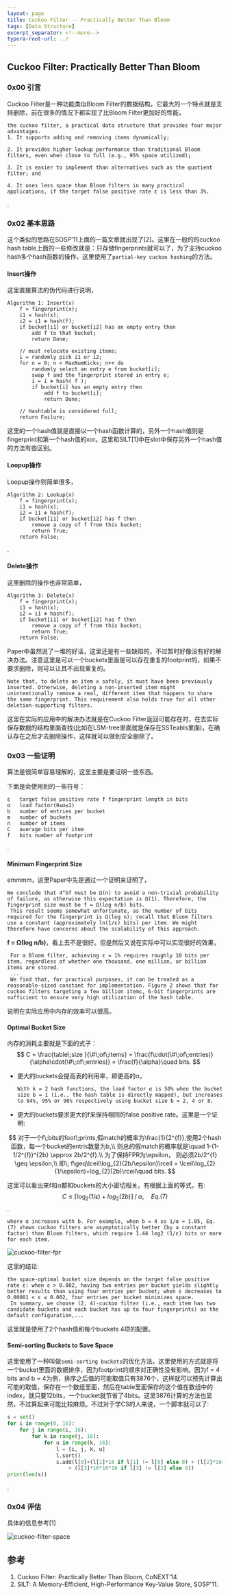 ```yaml
---
layout: page
title: Cuckoo Filter -- Practically Better Than Bloom
tags: [Data Structure]
excerpt_separator: <!--more-->
typora-root-url: ../
---
```


## Cuckoo Filter: Practically Better Than Bloom

### 0x00 引言

  Cuckoo Filter是一种功能类似Bloom Filter的数据结构，它最大的一个特点就是支持删除，前在很多的情况下都实现了比Bloom Filter更加好的性能，

```
the cuckoo filter, a practical data structure that provides four major advantages.
1. It supports adding and removing items dynamically;

2. It provides higher lookup performance than traditional Bloom filters, even when close to full (e.g., 95% space utilized);

3. It is easier to implement than alternatives such as the quotient filter; and

4. It uses less space than Bloom filters in many practical applications, if the target false positive rate ε is less than 3%.
```

.

### 0x02 基本思路

   这个类似的思路在SOSP‘11上面的一篇文章就出现了[2]。这里在一般的的cuckoo hash table上面的一些修改就是：只存储fingerprints就可以了，为了支持cuckoo hash多个hash函数的操作，这里使用了`partial-key cuckoo hashing`的方法。

#### Insert操作

这里直接算法的伪代码进行说明，

```
Algorithm 1: Insert(x)
    f = fingerprint(x);
    i1 = hash(x);
    i2 = i1 ⊕ hash(f);
    if bucket[i1] or bucket[i2] has an empty entry then
        add f to that bucket; 
        return Done;

    // must relocate existing items;
    i = randomly pick i1 or i2;
    for n = 0; n < MaxNumKicks; n++ do
        randomly select an entry e from bucket[i]; 
        swap f and the fingerprint stored in entry e; 
        i = i ⊕ hash( f );
        if bucket[i] has an empty entry then
            add f to bucket[i]; 
            return Done;

    // Hashtable is considered full; 
    return Failure;
```

这里的一个hash值就是直接以一个hash函数计算的，另外一个hash值则是fingerprint和第一个hash值的xor。这里和SILT[1]中在slot中保存另外一个hash值的方法有些区别。

#### Loopup操作

Loopup操作则简单很多，

```
Algorithm 2: Lookup(x)
    f = fingerprint(x);
    i1 = hash(x);
    i2 = i1 ⊕ hash(f);
    if bucket[i1] or bucket[i2] has f then
        remove a copy of f from this bucket; 
        return True;
    return False;
```

.

#### Delete操作

这里删除的操作也非常简单，

```
Algorithm 3: Delete(x)
    f = fingerprint(x);
    i1 = hash(x);
    i2 = i1 ⊕ hash(f);
    if bucket[i1] or bucket[i2] has f then
        remove a copy of f from this bucket; 
        return True;
    return False;
```

Paper中虽然说了一堆的好话，这里还是有一些缺陷的，不过暂时好像没有好的解决办法。注意这里是可以一个buckets里面是可以存在重复的footprint的，如果不要求删除，则可以让其不出现重复的。

```
Note that, to delete an item x safely, it must have been previously inserted. Otherwise, deleting a non-inserted item might unintentionally remove a real, different item that happens to share the same fingerprint. This requirement also holds true for all other deletion-supporting filters.
```

这里在实际的应用中的解决办法就是在Cuckoo Filter返回可能存在时，在去实际保存数据的结构里面查找(比如在LSM-tree里面就是保存在SSTeabls里面)，在确认存在之后才去删除操作，这样就可以做到安全删除了。



### 0x03 一些证明

 算法是很简单容易理解的，这里主要是要证明一些东西。

下面是会使用到的一些符号：

```
ε 	target false positive rate f fingerprint length in bits
α 	load factor(0≤α≤1)
b 	number of entries per bucket
m 	number of buckets
n 	number of items
C 	average bits per item
f   bits number of footprint
```

.

#### Minimum Fingerprint Size

emmmm，这里Paper中先是通过一个证明来证明了，

```
We conclude that 4^bf must be Ω(n) to avoid a non-trivial probability of failure, as otherwise this expectation is Ω(1). Therefore, the fingerprint size must be f = Ω(log n/b) bits.
 This result seems somewhat unfortunate, as the number of bits required for the fingerprint is Ω(log n); recall that Bloom filters use a constant (approximately ln(1/ε) bits) per item. We might therefore have concerns about the scalability of this approach.
```

**f = Ω(log n/b)**，看上去不是很好。但是然后又说在实际中可以实现很好的效果，

```
 For a Bloom filter, achieving ε = 1% requires roughly 10 bits per item, regardless of whether one thousand, one million, or billion items are stored. 
 ...
 We find that, for practical purposes, it can be treated as a reasonable-sized constant for implementation. Figure 2 shows that for cuckoo filters targeting a few billion items, 6-bit fingerprints are sufficient to ensure very high utilization of the hash table.
```

说明在实际应用中内存的效率可以很高。

#### Optimal Bucket Size

  内存的消耗主要就是下面的式子：
$$
C = \frac{table\;size }{\#\;of\;items} = \frac{f\cdot(\#\;of\;entries)}{\alpha\cdot(\#\;of\;entries)} = \frac{f}{\alpha}\quad bits.
$$

* 更大的buckets会提高表的利用率，即更高的α，

  ```
  With k = 2 hash functions, the load factor α is 50% when the bucket size b = 1 (i.e., the hash table is directly mapped), but increases to 84%, 95% or 98% respectively using bucket size b = 2, 4 or 8.
  ```

* 更大的buckets要求更大的f来保持相同的false positive rate。这里是一个证明:

$$
对于一个f\;bits的foot\;prints,假match的概率为\frac{1}{2^{f}},使用2个hash函数，每一个bucket的entris数量为b,\\
则总的假match的概率就是\quad 1-(1-1/2^{f})^{2b} \approx 2b/2^{f}.\\
为了保持FPR为\epsilon， 则必须2b/2^{f} \geq \epsilon,\\
即\; f\geq\lceil\log_{2}(2b/\epsilon)\rceil = \lceil\log_{2}(1/\epsilon)+log_{2}(2b)\rceil\quad bits.
$$

这里可以看出来f和α都和buckets的大小密切相关。有根据上面的等式，有:
$$
C\leq \lceil\log_{2}(1/\epsilon)+log_{2}(2b)\rceil\;/\;\alpha, \quad Eq. (7)
$$
.

```
where α increases with b. For example, when b = 4 so 1/α ≈ 1.05, Eq. (7) shows cuckoo filters are asymptotically better (by a constant factor) than Bloom filters, which require 1.44 log2 (1/ε) bits or more for each item.
```

![cuckoo-filter-fpr](/assets/img/cuckoo-filter-fpr.png)

这里的结论:

```
the space-optimal bucket size depends on the target false positive rate ε: when ε > 0.002, having two entries per bucket yields slightly better results than using four entries per bucket; when ε decreases to 0.00001 < ε ≤ 0.002, four entries per bucket minimizes space.
 In summary, we choose (2, 4)-cuckoo filter (i.e., each item has two candidate buckets and each bucket has up to four fingerprints) as the default configuration,...
```

这里就是使用了2个hash值和每个buckets 4项的配置。

#### Semi-sorting Buckets to Save Space

  这里使用了一种叫做`semi-sorting buckets`的优化方法。这里使用的方式就是将一个bucket里面的数据排序，因为footprint的顺序对正确性没有影响。因为f = 4 bits and b = 4为例，排序之后值的可能取值只有3876个，这样就可以预先计算出可能的取值，保存在一个数组里面，然后在table里面保存的这个值在数组中的index，就只要12bits，一个bucket就节省了4bits。这里3876计算的方法也显然，不过算起来可能比较麻烦。不过对于学CS的人来说，一个脚本就可以了:

```python
s = set()
for i in range(0, 16):
    for j in range(i, 16): 
        for k in range(j, 16): 
            for u in range(k, 16):
                l = [i, j, k, u]
                l.sort()
                s.add(l[0]+(l[1]*16 if l[1] != l[0] else 0) + (l[2]*16*16 if l[2] != l[1] else 0)\
                    + (l[3]*16*16*16 if l[3] != l[2] else 0))
print(len(s))
```

.

### 0x04 评估

具体的信息参考[1]

![cuckoo-filter-space](/assets/img/cuckoo-filter-space.png)

## 参考

1. Cuckoo Filter: Practically Better Than Bloom, CoNEXT’14.
2. SILT: A Memory-Efficient, High-Performance Key-Value Store, SOSP'11.

